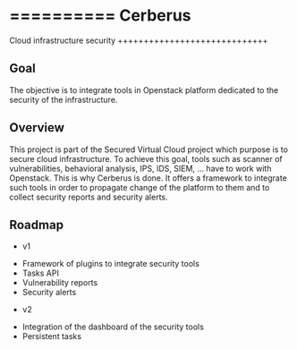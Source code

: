 ==========
Cerberus
==========

Cloud infrastructure security
+++++++++++++++++++++++++++++

Goal
----

The objective is to integrate tools in Openstack platform dedicated
to the security of the infrastructure.


Overview
--------

This project is part of the Secured Virtual Cloud project which purpose
is to secure cloud infrastructure. To achieve this goal, tools such as
scanner of vulnerabilities, behavioral analysis, IPS, IDS, SIEM, ... have
to work with Openstack. This is why Cerberus is done. It offers a framework
to integrate such tools in order to propagate  change of the platform to
them and to collect security reports and security alerts.



Roadmap
-------

* v1
- Framework of plugins to integrate security tools
- Tasks API
- Vulnerability reports
- Security alerts

* v2
- Integration of the dashboard of the security tools
- Persistent tasks
